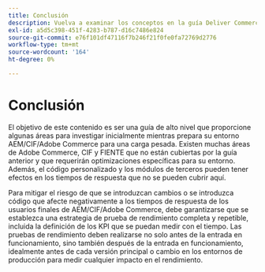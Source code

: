 ```yaml
---
title: Conclusión
description: Vuelva a examinar los conceptos en la guía Deliver Commerce Experiences at Scale .
exl-id: a5d5c398-451f-4283-b787-d16c7486e824
source-git-commit: e76f101df47116f7b246f21f0fe0fa72769d2776
workflow-type: tm+mt
source-wordcount: '164'
ht-degree: 0%

---
```


# Conclusión

El objetivo de este contenido es ser una guía de alto nivel que proporcione algunas áreas para investigar inicialmente mientras prepara su entorno AEM/CIF/Adobe Commerce para una carga pesada. Existen muchas áreas de Adobe Commerce, CIF y FIENTE que no están cubiertas por la guía anterior y que requerirán optimizaciones específicas para su entorno. Además, el código personalizado y los módulos de terceros pueden tener efectos en los tiempos de respuesta que no se pueden cubrir aquí.

Para mitigar el riesgo de que se introduzcan cambios o se introduzca código que afecte negativamente a los tiempos de respuesta de los usuarios finales de AEM/CIF/Adobe Commerce, debe garantizarse que se establezca una estrategia de prueba de rendimiento completa y repetible, incluida la definición de los KPI que se puedan medir con el tiempo. Las pruebas de rendimiento deben realizarse no solo antes de la entrada en funcionamiento, sino también después de la entrada en funcionamiento, idealmente antes de cada versión principal o cambio en los entornos de producción para medir cualquier impacto en el rendimiento.
